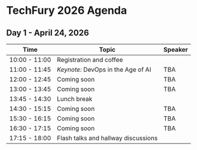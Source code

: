 <!--
.. title: TechFury 2026 Agenda
.. slug: agenda
.. date: 2025-10-01 15:00:00 UTC+02:00
.. tags: 
.. category: 
.. link: 
.. description: Agenda for TechFury 2026 conference
.. type: text
-->

# TechFury 2026 Agenda

## Day 1 - April 24, 2026

| Time           | Topic                                 | Speaker |
|----------------|---------------------------------------|---------|
| 10:00 - 11:00  | Registration and coffee               |         |
| 11:00 - 11:45  | *Keynote:* DevOps in the Age of AI    | TBA     |
| 12:00 - 12:45  | Coming soon                          | TBA     |
| 13:00 - 13:45  | Coming soon                          | TBA     |
| 13:45 - 14:30  | Lunch break                          |         |
| 14:30 - 15:15  | Coming soon                          | TBA     |
| 15:30 - 16:15  | Coming soon                          | TBA     |
| 16:30 - 17:15  | Coming soon                          | TBA     |
| 17:15 - 18:00  | Flash talks and hallway discussions   |         |